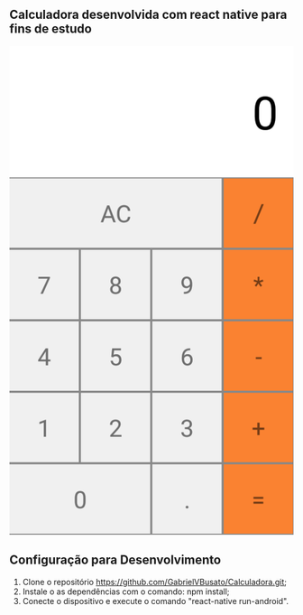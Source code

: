 ## Calculadora desenvolvida com react native para fins de estudo

<img src="/srcCalculator/img/calc.png"/>

## Configuração para Desenvolvimento

1. Clone o repositório https://github.com/GabrielVBusato/Calculadora.git;
2. Instale o as dependências com o comando: npm install;
3. Conecte o dispositivo e execute o comando "react-native run-android".



